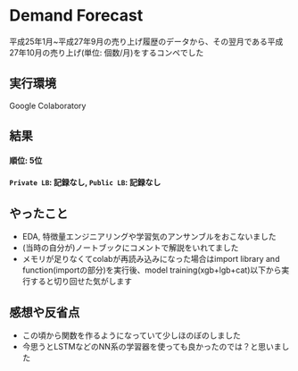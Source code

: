 # Demand Forecast

平成25年1月~平成27年9月の売り上げ履歴のデータから、その翌月である平成27年10月の売り上げ(単位: 個数/月)をするコンペでした

## 実行環境
Google Colaboratory

## 結果
#### 順位: 5位
#### `Private LB`: 記録なし, `Public LB`: 記録なし

## やったこと

- EDA, 特徴量エンジニアリングや学習気のアンサンブルをおこないました
- (当時の自分が)ノートブックにコメントで解説をいれてました
- メモリが足りなくてcolabが再読み込みになった場合はimport library and function(importの部分)を実行後、model training(xgb+lgb+cat)以下から実行すると切り回せた気がします

## 感想や反省点
- この頃から関数を作るようになっていて少しほのぼのしました
- 今思うとLSTMなどのNN系の学習器を使っても良かったのでは？と思いました
